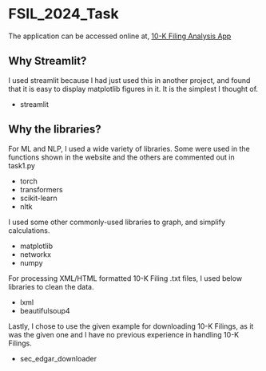 # FSIL_2024_Task

The application can be accessed online at, [10-K Filing Analysis App](https://fsil2024task.streamlit.app/)

## Why Streamlit?

I used streamlit because I had just used this in another project, and found that it is easy to display matplotlib figures in it. It is the simplest I thought of.

- streamlit

## Why the libraries?

For ML and NLP, I used a wide variety of libraries. Some were used in the functions shown in the website and the others are commented out in task1.py

- torch
- transformers
- scikit-learn
- nltk

I used some other commonly-used libraries to graph, and simplify calculations.

- matplotlib
- networkx
- numpy

For processing XML/HTML formatted 10-K Filing .txt files, I used below libraries to clean the data.

- lxml
- beautifulsoup4

Lastly, I chose to use the given example for downloading 10-K Filings, as it was the given one and I have no previous experience in handling 10-K Filings.

- sec_edgar_downloader
